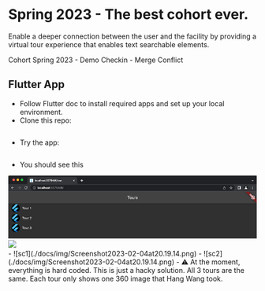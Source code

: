 # Spring 2023 - The best cohort ever.

Enable a deeper connection between the user and the facility by providing a virtual tour experience that enables text searchable elements.

Cohort Spring 2023 - Demo Checkin - Merge Conflict

## Flutter App

- Follow Flutter doc to install required apps and set up your local environment.
- Clone this repo:
    ```
    ```
- Try the app:
    ```
    ```
- You should see this
<div style='float: center'>
    <img style='width: 800px' src="./docs/img/Screenshot2023-02-04at20.19.14.png"></img>
</div>
<div style='float: center'>
    <img style='width: 800px' src="./docs/img/creenshot2023-02-04at20.19.14.png"></img>
</div>
    - ![sc1](./docs/img/Screenshot2023-02-04at20.19.14.png)
    - ![sc2](./docs/img/Screenshot2023-02-04at20.19.14.png)
- ⚠️ At the moment, everything is hard coded. This is just a hacky solution. All 3 tours are the same. Each tour only shows one 360 image that Hang Wang took.
